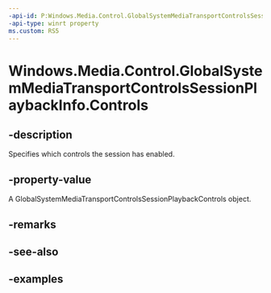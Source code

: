 ```yaml
---
-api-id: P:Windows.Media.Control.GlobalSystemMediaTransportControlsSessionPlaybackInfo.Controls
-api-type: winrt property
ms.custom: RS5
---
```


<!-- Property syntax.
public GlobalSystemMediaTransportControlsSessionPlaybackControls Controls { get; }
-->

# Windows.Media.Control.GlobalSystemMediaTransportControlsSessionPlaybackInfo.Controls

## -description
Specifies which controls the session has enabled.

## -property-value
A GlobalSystemMediaTransportControlsSessionPlaybackControls object.

## -remarks

## -see-also

## -examples

